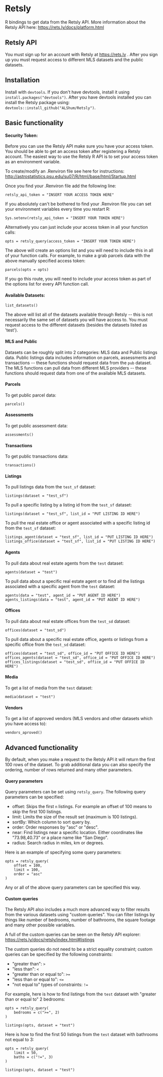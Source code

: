# Retsly

R bindings to get data from the Retsly API.  More information about the Retsly API here: https://rets.ly/docs/platform.html

## Retsly API
You must sign up for an account with Retsly at https://rets.ly .  After you sign up you must request access to different MLS datasets and the public datasets.

## Installation
Install with `devtools`.  If you don't have devtools, install it using `install.packages("devtools")`.  After you have devtools installed you can install the Retsly package using: `devtools::install_github("ALShum/Retsly")`.

## Basic functionality

#### Security Token:
Before you can use the Retsly API make sure you have your access token.  You should be able to get an access token after registering a Retsly account.  The easiest way to use the Retsly R API is to set your access token as an environment variable.

To create/modify an .Renviron file see here for instructions: http://astrostatistics.psu.edu/su07/R/html/base/html/Startup.html

Once you find your .Renviron file add the following line:
```
retsly_api_token = "INSERT YOUR ACCESS TOKEN HERE"
```

If you absolutely can't be bothered to find your .Renviron file you can set your environment variables every time you restart R:

```
Sys.setenv(retsly_api_token = "INSERT YOUR TOKEN HERE")
```

Alternatively you can just include your access token in all your function calls:

```
opts = retsly_query(access_token = "INSERT YOUR TOKEN HERE")
```

The above will create an options list and you will need to include this in all of your function calls.  For example, to make a grab parcels data with the above manually specified access token:

```
parcels(opts = opts)
```

If you go this route, you will need to include your access token as part of the options list for every API function call.

#### Available Datasets:

```
list_datasets()
```

The above will list all of the datasets available through Retsly -- this is not necessarily the same set of datasets you will have access to.  You must request access to the different datasets (besides the datasets listed as 'test').

#### MLS and Public
Datasets can be roughly split into 2 categories: MLS data and Public listings data.  Public listings data includes information on parcels, assessments and transactions -- these functions should request data from the `pub` dataset.  The MLS functions can pull data from different MLS providers -- these functions should request data from one of the available MLS datasets.

#### Parcels
To get public parcel data:

```
parcels()
```


#### Assessments
To get public assessment data:

```
assessments()
```

#### Transactions
To get public transactions data:

```
transactions()
```


#### Listings
To pull listings data from the `test_sf` dataset:

```
listings(dataset = "test_sf")
```

To pull a specific listing by a listing id from the `test_sf` dataset:

```
listings(dataset = "test_sf", list_id = "PUT LISTING ID HERE")
```

To pull the real estate office or agent associated with a specific listing id from the `test_sf` dataset:

```
listings_agent(dataset = "test_sf", list_id = "PUT LISTING ID HERE")
listings_office(dataset = "test_sf", list_id = "PUT LISTING ID HERE")
```

#### Agents
To pull data about real estate agents from the `test` dataset:

```
agents(dataset = "test")
```

To pull data about a specific real estate agent or to find all the listings associated with a specific agent from the `test` dataset:

```
agents(data = "test", agent_id = "PUT AGENT ID HERE")
agents_listings(data = "test", agent_id = "PUT AGENT ID HERE")
```

#### Offices
To pull data about real estate offices from the `test_sd` dataset:

```
offices(dataset = "test_sd")
```

To pull data about a specific real estate office, agents or listings from a specific office from the `test_sd` dataset:

```
offices(dataset = "test_sd", office_id = "PUT OFFICE ID HERE")
offices_agents(dataset = "test_sd", office_id = "PUT OFFICE ID HERE")
offices_listings(dataset = "test_sd", office_id = "PUT OFFICE ID HERE")
```

#### Media
To get a list of media from the `test` dataset:

```
media(dataset = "test")
```

#### Vendors
To get a list of approved vendors (MLS vendors and other datasets which you have access to):

```
vendors_aproved()
```

## Advanced functionality
By default, when you make a request to the Retsly API it will return the first 100 rows of the dataset.  To grab additional data you can also specify the ordering, number of rows returned and many other parameters.

#### Query parameters
Query parameters can be set using `retsly_query`.  The following query parameters can be specified:

* offset: Skips the first `n` listings.  For example an offset of 100 means to skip the first 100 listings.
* limit: Limits the size of the result set (maximum is 100 listings).
* sortBy: Which column to sort query by.
* order: Order responses by "asc" or "desc".
* near: Find listings near a specific location.  Either coordinates like "73.98,40.73" or a place name like "San Diego".
* radius: Search radius in miles, km or degrees.

Here is an example of specifying some query parameters:

```
opts = retsly_query(
    offset = 100,
    limit = 100,
    order = "asc"
)
```

Any or all of the above query parameters can be specified this way.

#### Custom queries

The Retsly API also includes a much more advanced way to filter results from the various datasets using "custom queries".  You can filter listings by things like number of bedrooms, number of bathrooms, the square footage and many other possible variables. 

A full of the custom queries can be seen on the Retsly API explorer: https://rets.ly/docs/retsly/index.html#listings

The custom queries do not need to be a strict equality constraint; custom queries can be specified by the following constraints:

* "greater than": `>`
* "less than": `<`
* "greater than or equal to": `>=`
* "less than or equal to": `<=`
* "not equal to" types of constraints: `!=`

For example, here is how to find listings from the `test` dataset with "greater than or equal to" 2 bedrooms:

```
opts = retsly_query(
    bedrooms = c(">=", 2)
)

listings(opts, dataset = "test")
```

Here is how to find the first 50 listings from the `test` dataset with bathrooms not equal to 3:

```
opts = retsly_query(
    limit = 50,
    baths = c("!=", 3)
)

listings(opts, dataset = "test")
```


